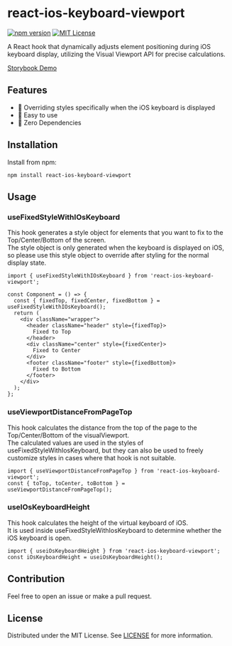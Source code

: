 # react-ios-keyboard-viewport

[![npm version](https://badge.fury.io/js/react-ios-keyboard-viewport.svg)](http://badge.fury.io/js/react-ios-keyboard-viewport)
[![MIT License](http://img.shields.io/badge/license-MIT-blue.svg?style=flat)](LICENSE)

A React hook that dynamically adjusts element positioning during iOS keyboard display, utilizing the Visual Viewport API for precise calculations.

[Storybook Demo](https://react-ios-keyboard-viewport.vercel.app/iframe.html?args=&id=demo--primary&viewMode=story)

## Features
- 📱 Overriding styles specifically when the iOS keyboard is displayed
- 🐥 Easy to use
- 🫙 Zero Dependencies

## Installation
Install from npm:

```
npm install react-ios-keyboard-viewport
```

## Usage
### useFixedStyleWithIOsKeyboard
This hook generates a style object for elements that you want to fix to the Top/Center/Bottom of the screen.  
The style object is only generated when the keyboard is displayed on iOS, so please use this style object to override after styling for the normal display state.

```tsx
import { useFixedStyleWithIOsKeyboard } from 'react-ios-keyboard-viewport';

const Component = () => {
  const { fixedTop, fixedCenter, fixedBottom } = useFixedStyleWithIOsKeyboard();
  return (
    <div className="wrapper">
      <header className="header" style={fixedTop}>
        Fixed to Top
      </header>
      <div className="center" style={fixedCenter}>
        Fixed to Center
      </div>
      <footer className="footer" style={fixedBottom}>
        Fixed to Bottom
      </footer>
    </div>
  );
};
```

### useViewportDistanceFromPageTop 
This hook calculates the distance from the top of the page to the Top/Center/Bottom of the visualViewport.  
The calculated values are used in the styles of useFixedStyleWithIosKeyboard, but they can also be used to freely customize styles in cases where that hook is not suitable.

```tsx
import { useViewportDistanceFromPageTop } from 'react-ios-keyboard-viewport';
const { toTop, toCenter, toBottom } = useViewportDistanceFromPageTop();
```

### useIOsKeyboardHeight
This hook calculates the height of the virtual keyboard of iOS.   
It is used inside useFixedStyleWithIosKeyboard to determine whether the iOS keyboard is open.

```tsx
import { useiOsKeyboardHeight } from 'react-ios-keyboard-viewport';
const iOsKeyboardHeight = useiOsKeyboardHeight();
```

## Contribution
Feel free to open an issue or make a pull request.


## License
Distributed under the MIT License. See [LICENSE](./LICENSE) for more information.
